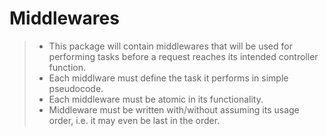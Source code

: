# Middlewares
> - This package will contain middlewares that will be used for performing tasks before a request reaches its intended controller function. 
> - Each middlware must define the task it performs in simple pseudocode.
> - Each middleware must be atomic in its functionality.
> - Middleware must be written with/without assuming its usage order, i.e. it may even be last in the order.
 